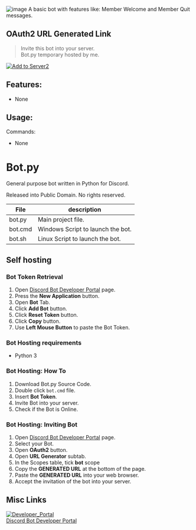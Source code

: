 ![image](https://user-images.githubusercontent.com/21064622/199094022-d0f61fc4-9ce7-4236-91b3-5c4b3c4593e2.png)
A basic bot with features like: Member Welcome and Member Quit messages. 

## OAuth2 URL Generated Link
> Invite this bot into your server.  
> Bot.py temporary hosted by me.  
  
[![Add to Server2](https://user-images.githubusercontent.com/21064622/199076125-2af8b9c9-7be1-498c-b93a-8493fe4c3135.png)](https://discord.com/api/oauth2/authorize?client_id=1034842957410484345&permissions=0&scope=bot)  

## Features:
* None

## Usage:

Commands:
* None

# Bot.py
General purpose bot written in Python for Discord.  

Released into Public Domain. No rights reserved.

| File    | description                       |
|---------|-----------------------------------|
| bot.py  | Main project file.                |
| bot.cmd | Windows Script to launch the bot. |
| bot.sh  | Linux Script to launch the bot.   |


## Self hosting
### Bot Token Retrieval
1. Open [Discord Bot Developer Portal](https://discord.com/developers/applications) page.
2. Press the **New Application** button. 
3. Open **Bot** Tab.
4. Click **Add Bot** button.
5. Click **Reset Token** button.
6. Click **Copy** button.
7. Use **Left Mouse Button** to paste the Bot Token. 

### Bot Hosting requirements
* Python 3

### Bot Hosting: How To
1. Download Bot.py Source Code.
2. Double click `bot.cmd` file.
3. Insert **Bot Token**.
4. Invite Bot into your server.
5. Check if the Bot is Online. 

### Bot Hosting: Inviting Bot
1. Open [Discord Bot Developer Portal](https://discord.com/developers/applications) page.
2. Select your Bot.
3. Open **OAuth2** button.
4. Open **URL Generator** subtab.
5. In the Scopes table, tick **bot** scope
6. Copy the **GENERATED URL** at the bottom of the page.
7. Paste the **GENERATED URL** into your web browser.
8. Accept the invitation of the bot into your server.

## Misc Links
[![Developer_Portal](https://user-images.githubusercontent.com/21064622/199046604-c4221e9f-11e5-4f07-8526-fe8e2245a8b0.png)  
Discord Bot Developer Portal](https://discord.com/developers/applications)
